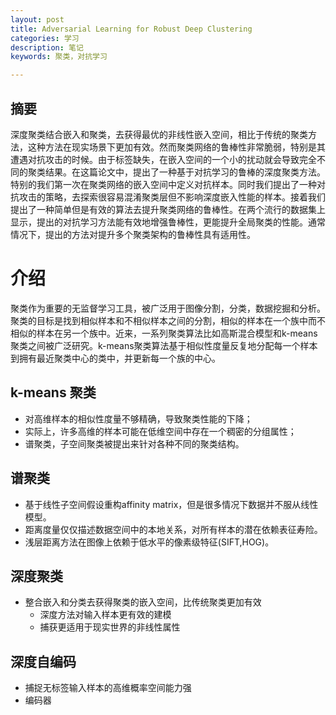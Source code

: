 ```yaml
---
layout: post
title: Adversarial Learning for Robust Deep Clustering
categories: 学习
description: 笔记
keywords: 聚类，对抗学习

---
```


<head>
    <script src="https://cdn.mathjax.org/mathjax/latest/MathJax.js?config=TeX-AMS-MML_HTMLorMML" type="text/javascript"></script>
    <script type="text/x-mathjax-config">
        MathJax.Hub.Config({
            tex2jax: {
            skipTags: ['script', 'noscript', 'style', 'textarea', 'pre'],
            inlineMath: [['$','$']]
            }
        });
    </script>
</head>

## 摘要

​		深度聚类结合嵌入和聚类，去获得最优的非线性嵌入空间，相比于传统的聚类方法，这种方法在现实场景下更加有效。然而聚类网络的鲁棒性非常脆弱，特别是其遭遇对抗攻击的时候。由于标签缺失，在嵌入空间的一个小的扰动就会导致完全不同的聚类结果。在这篇论文中，提出了一种基于对抗学习的鲁棒的深度聚类方法。特别的我们第一次在聚类网络的嵌入空间中定义对抗样本。同时我们提出了一种对抗攻击的策略，去探索很容易混淆聚类层但不影响深度嵌入性能的样本。接着我们提出了一种简单但是有效的算法去提升聚类网络的鲁棒性。在两个流行的数据集上显示，提出的对抗学习方法能有效地增强鲁棒性，更能提升全局聚类的性能。通常情况下，提出的方法对提升多个聚类架构的鲁棒性具有适用性。

# 介绍

聚类作为重要的无监督学习工具，被广泛用于图像分割，分类，数据挖掘和分析。聚类的目标是找到相似样本和不相似样本之间的分割，相似的样本在一个族中而不相似的样本在另一个族中。近来，一系列聚类算法比如高斯混合模型和k-means聚类之间被广泛研究。k-means聚类算法基于相似性度量反复地分配每一个样本到拥有最近聚类中心的类中，并更新每一个族的中心。

## k-means 聚类

* 对高维样本的相似性度量不够精确，导致聚类性能的下降；
* 实际上，许多高维的样本可能在低维空间中存在一个稠密的分组属性；
* 谱聚类，子空间聚类被提出来针对各种不同的聚类结构。

## 谱聚类

* 基于线性子空间假设重构affinity matrix，但是很多情况下数据并不服从线性模型。
* 距离度量仅仅描述数据空间中的本地关系，对所有样本的潜在依赖表征寿险。
* 浅层距离方法在图像上依赖于低水平的像素级特征(SIFT,HOG)。

## 深度聚类

* 整合嵌入和分类去获得聚类的嵌入空间，比传统聚类更加有效
  * 深度方法对输入样本更有效的建模
  * 捕获更适用于现实世界的非线性属性

## 深度自编码

* 捕捉无标签输入样本的高维概率空间能力强
* 编码器 







